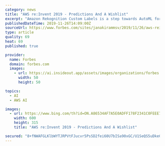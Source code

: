 ```yaml
---
category: news
title: "AWS re:Invent 2019 - Predictions And A Wishlist"
excerpt: "Amazon Rekognition Custom Labels is a step towards AutoML for vision. I expect AWS to add AutoML support for video, text classification, translation, and even tabular data. Custom Processor for ML Training & Inference Currently, AWS relies on NVIDIA GPUs for training deep learning models. For inference, it uses both NVIDIA GPUs for Elastic ..."
publishedDateTime: 2019-11-26T14:09:00Z
sourceUrl: https://www.forbes.com/sites/janakirammsv/2019/11/26/aws-reinvent-2019predictions-and-a-wishlist/
type: article
quality: 69
heat: 69
published: true

provider:
  name: Forbes
  domain: forbes.com
  images:
    - url: https://ai.insideout.app/assets/images/organizations/forbes.com-50x50.jpg
      width: 50
      height: 50

topics:
  - AI
  - AWS AI

images:
  - url: https://www.bing.com/th?id=ON.A86534AF7A5E0ADFF178F2341C0FEEE7
    width: 600
    height: 315
    title: "AWS re:Invent 2019 - Predictions And A Wishlist"

secured: "8+fNWAFGLKlbWYTJRPVtFJucvr5PsSD2fei60U7bISa90xGC/U1SeQS5uDkeGKBf5pK1NVem+GKikPJUQ/UgBKgGrYl18BcOcVAW0MStmFk5ZTFTKcViJ/qJ1211H0/xmVbfs7xC1b8yUEm9WSISAHtd5jbqRTjIJkkAIBFAC6NzOVwhoDzb/d7kII8+aFTj4c6wOPQoSZdEiN62afPqvq68NZetqZp34UW4hntMibBa8+MG1dLEvUve9msoNVsPByl/zkpd8zu+36SbmarRkg==;pFIoQjPJjlQKsZdXIhSEKw=="
---
```


